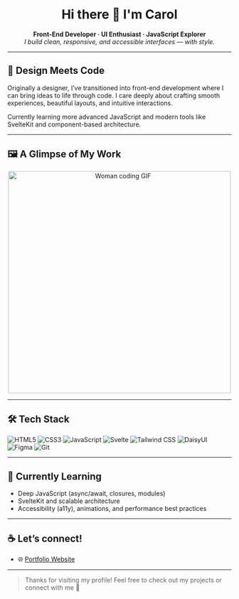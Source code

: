 <h1 align="center">Hi there 👋 I'm Carol</h1>
<p align="center">
  <b>Front-End Developer · UI Enthusiast · JavaScript Explorer</b><br>
  <i>I build clean, responsive, and accessible interfaces — with style.</i>
</p>

---

## 🎨 Design Meets Code

Originally a designer, I’ve transitioned into front-end development where I can bring ideas to life through code. I care deeply about crafting smooth experiences, beautiful layouts, and intuitive interactions.

Currently learning more advanced JavaScript and modern tools like SvelteKit and component-based architecture.

---

## 🖼️ A Glimpse of My Work

<p align="center">
  <img src="https://media.giphy.com/media/LmNwrBhejkK9EFP504/giphy.gif" width="500" alt="Woman coding GIF" />
</p>

---

## 🛠 Tech Stack

![HTML5](https://img.shields.io/badge/-HTML5-E34F26?logo=html5&logoColor=white&style=for-the-badge)
![CSS3](https://img.shields.io/badge/-CSS3-1572B6?logo=css3&logoColor=white&style=for-the-badge)
![JavaScript](https://img.shields.io/badge/-JavaScript-F7DF1E?logo=javascript&logoColor=black&style=for-the-badge)
![Svelte](https://img.shields.io/badge/-Svelte-FF3E00?logo=svelte&logoColor=white&style=for-the-badge)
![Tailwind CSS](https://img.shields.io/badge/-Tailwind-06B6D4?logo=tailwindcss&logoColor=white&style=for-the-badge)
![DaisyUI](https://img.shields.io/badge/-DaisyUI-FF69B4?logo=tailwindcss&logoColor=white&style=for-the-badge)
![Figma](https://img.shields.io/badge/-Figma-F24E1E?logo=figma&logoColor=white&style=for-the-badge)
![Git](https://img.shields.io/badge/-Git-F05032?logo=git&logoColor=white&style=for-the-badge)

---

## 🌱 Currently Learning

- Deep JavaScript (async/await, closures, modules)
- SvelteKit and scalable architecture
- Accessibility (a11y), animations, and performance best practices

---

## ☕ Let’s connect!

- 🌐 [Portfolio Website](https://carol-solivos.github.io/)

---

> Thanks for visiting my profile! Feel free to check out my projects or connect with me 💬
